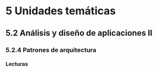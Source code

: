 # 5 Unidades temáticas

## 5.2 Análisis y diseño de aplicaciones II

### 5.2.4 Patrones de arquitectura

#### Lecturas

<!-- TBD. Incluir los patrones mencionados en Bass -->